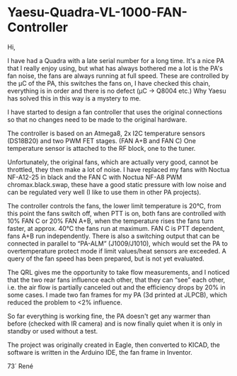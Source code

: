 # Yaesu-Quadra-VL-1000-FAN-Controller

Hi,

I have had a Quadra with a late serial number for a long time.
It's a nice PA that I really enjoy using, but what has always bothered me a lot is the PA's fan noise, the fans are always running at full speed.
These are controlled by the µC of the PA, this switches the fans on, I have checked this chain, everything is in order and there is no defect (µC -> Q8004 etc.)
Why Yaesu has solved this in this way is a mystery to me.

I have started to design a fan controller that uses the original connections so that no changes need to be made to the original hardware.

The controller is based on an Atmega8, 2x I2C temperature sensors (DS18B20) and two PWM FET stages. (FAN A+B and FAN C)
One temperature sensor is attached to the RF block, one to the tuner.

Unfortunately, the original fans, which are actually very good, cannot be throttled, they then make a lot of noise. 
I have replaced my fans with Noctua NF-A12-25 in black and the FAN C with Noctua NF-A8 PWM chromax.black.swap,
these have a good static pressure with low noise and can be regulated very well (I like to use them in other PA projects).

The controller controls the fans, the lower limit temperature is 20°C, from this point the fans switch off, when PTT is on, both fans are controlled with 10% FAN C or 20% FAN A+B, when the temperature rises the fans turn faster, at approx. 40°C the fans run at maximum.
FAN C is PTT dependent, fans A+B run independently.
There is also a switching output that can be connected in parallel to “PA-ALM” (J1009/J1010), which would set the PA to overtemperature protect mode if limit values/heat sensors are exceeded.
A query of the fan speed has been prepared, but is not yet evaluated.

The QRL gives me the opportunity to take flow measurements, and I noticed that the two rear fans influence each other, that they can “see” each other, i.e. the air flow is partially canceled out and the efficiency drops by 20% in some cases.
I made two fan frames for my PA (3d printed at JLPCB), which reduced the problem to <2% influence.

So far everything is working fine, the PA doesn't get any warmer than before (checked with IR camera) and is now finally quiet when it is only in standby or used without a test.

The project was originally created in Eagle, then converted to KICAD, the software is written in the Arduino IDE, the fan frame in Inventor.


73´ René

